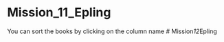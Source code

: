 ﻿# Mission_11_Epling


You can sort the books by clicking on the column name
#   M i s s i o n _ 1 2 _ E p l i n g  
 